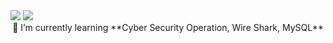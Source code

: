 
<img src="https://readme-typing-svg.herokuapp.com?font=Fira+Code&size=25&pause=1000&color=17F700&center=true&vCenter=true&repeat=false&width=435&lines=%F0%9F%91%8BHi+there%2C+I'm+Jun+Hua!" />
<img src="https://readme-typing-svg.herokuapp.com?font=Orbitron&pause=1000&color=17F700&center=true&vCenter=true&width=435&lines=A+Computer+Engineering+Student;Passionate+about+Cyber+Security" />


<div align="center">
  🌱 I’m currently learning **Cyber Security Operation, Wire Shark, MySQL**
</div>
